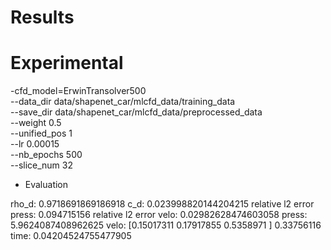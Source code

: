 # Results

# Experimental 

-cfd_model=ErwinTransolver500 \
    --data_dir data/shapenet_car/mlcfd_data/training_data \
    --save_dir data/shapenet_car/mlcfd_data/preprocessed_data \
    --weight 0.5 \
    --unified_pos 1 \
    --lr 0.00015 \
    --nb_epochs 500 \
    --slice_num 32

- Evaluation

rho_d:  0.9718691869186918
c_d:  0.023998820144204215
relative l2 error press: 0.094715156
relative l2 error velo: 0.02982628474603058
press: 5.9624087408962625
velo: [0.15017311 0.17917855 0.5358971 ] 0.33756116
time: 0.04204524755477905